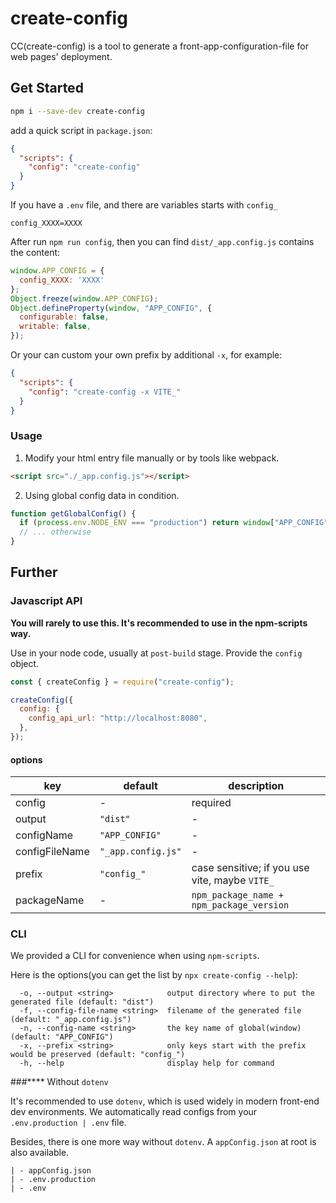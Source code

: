 # create-config

CC(create-config) is a tool to generate a front-app-configuration-file for web pages' deployment.

## Get Started

```bash
npm i --save-dev create-config
```

add a quick script in `package.json`:

```json
{
  "scripts": {
    "config": "create-config"
  }
}
```

If you have a `.env` file, and there are variables starts with `config_` 

```
config_XXXX=XXXX
```

After run `npm run config`, then you can find `dist/_app.config.js` contains the content:

```js
window.APP_CONFIG = {
  config_XXXX: 'XXXX'
};
Object.freeze(window.APP_CONFIG);
Object.defineProperty(window, "APP_CONFIG", {
  configurable: false,
  writable: false,
});
```

Or your can custom your own prefix by additional `-x`, for example:

```json
{
  "scripts": {
    "config": "create-config -x VITE_"
  }
}
```

### Usage

1. Modify your html entry file manually or by tools like webpack.

```html
<script src="./_app.config.js"></script>
```

2. Using global config data in condition.

```js
function getGlobalConfig() {
  if (process.env.NODE_ENV === "production") return window["APP_CONFIG"];
  // ... otherwise
}
```

## Further
### Javascript API

**You will rarely to use this. It's recommended to use in the npm-scripts way.**

Use in your node code, usually at `post-build` stage. Provide the `config` object.

```js
const { createConfig } = require("create-config");

createConfig({
  config: {
    config_api_url: "http://localhost:8080",
  },
});
```

#### options

| key            | default            | description                                    |
| -------------- | ------------------ | ---------------------------------------------- |
| config         | -                  | required                                       |
| output         | `"dist"`           | -                                              |
| configName     | `"APP_CONFIG"`     | -                                              |
| configFileName | `"_app.config.js"` | -                                              |
| prefix         | `"config_"`        | case sensitive; if you use vite, maybe `VITE_` |
| packageName    | -                  | `npm_package_name + npm_package_version`       |

### CLI

We provided a CLI for convenience when using `npm-scripts`.

Here is the options(you can get the list by `npx create-config --help`):

```
  -o, --output <string>            output directory where to put the generated file (default: "dist")
  -f, --config-file-name <string>  filename of the generated file (default: "_app.config.js")
  -n, --config-name <string>       the key name of global(window) (default: "APP_CONFIG")
  -x, --prefix <string>            only keys start with the prefix would be preserved (default: "config_")
  -h, --help                       display help for command
```

###**** Without `dotenv`

It's recommended to use `dotenv`, which is used widely in modern front-end dev environments.
We automatically read configs from your `.env.production | .env` file.

Besides, there is one more way without `dotenv`. A `appConfig.json` at root is also available.

```
| - appConfig.json
| - .env.production
| - .env
```
